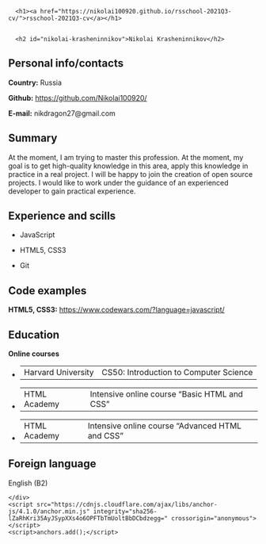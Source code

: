 <!DOCTYPE html>
<html lang="en-US">
  <head>
    <meta charset="UTF-8">
    <meta http-equiv="X-UA-Compatible" content="IE=edge">
    <meta name="viewport" content="width=device-width, initial-scale=1">
    
<meta name="generator" content="Jekyll v3.9.0" />
<meta property="og:title" content="Nikolai Krasheninnikov" />
<meta property="og:locale" content="en_US" />
<link rel="canonical" href="https://nikolai100920.github.io/rsschool-2021Q3-cv/cv.html" />
<meta property="og:url" content="https://nikolai100920.github.io/rsschool-2021Q3-cv/cv.html" />
<meta property="og:site_name" content="rsschool-2021Q3-cv" />
  </head>
  <body>
    <div class="container-lg px-3 my-5 markdown-body">
      
      <h1><a href="https://nikolai100920.github.io/rsschool-2021Q3-cv/">rsschool-2021Q3-cv</a></h1>
      

      <h2 id="nikolai-krasheninnikov">Nikolai Krasheninnikov</h2>

<h2 id="personal-infocontacts">Personal info/contacts</h2>

<p><strong>Country:</strong> Russia</p>

<p><strong>Github:</strong> <a href="https://github.com/Nikolai100920/">https://github.com/Nikolai100920/</a></p>

<p><strong>E-mail:</strong> nikdragon27@gmail.com</p>

<h2 id="summary">Summary</h2>

<p>At the moment, I am trying to master this profession. At the moment, my goal is to get high-quality knowledge in this area, apply this knowledge in practice in a real project. I will be happy to join the creation of open source projects. I would like to work under the guidance of an experienced developer to gain practical experience.</p>

<h2 id="experience-and-scills">Experience and scills</h2>

<ul>
  <li>
    <p>JavaScript</p>
  </li>
  <li>
    <p>HTML5, CSS3</p>
  </li>
  <li>
    <p>Git</p>
  </li>
</ul>
<h2 id="code-examples">Code examples</h2>

<p><strong>HTML5, CSS3:</strong> <a href="https://www.codewars.com/?language=javascript/">https://www.codewars.com/?language=javascript/</a></p>
<h2 id="education">Education</h2>

<p><strong>Online courses</strong></p>

<ul>
  <li>
    <table>
      <tbody>
        <tr>
          <td>Harvard University</td>
          <td>CS50: Introduction to Computer Science</td>
        </tr>
      </tbody>
    </table>
  </li>
  <li>
    <table>
      <tbody>
        <tr>
          <td>HTML Academy</td>
          <td>Intensive online course “Basic HTML and CSS”</td>
        </tr>
      </tbody>
    </table>
  </li>
  <li>
    <table>
      <tbody>
        <tr>
          <td>HTML Academy</td>
          <td>Intensive online course “Advanced HTML and CSS”</td>
        </tr>
      </tbody>
    </table>
  </li>
  </li>
</ul>

<h2 id="foreign-language">Foreign language</h2>

<p>English (B2)</p>


      
    </div>
    <script src="https://cdnjs.cloudflare.com/ajax/libs/anchor-js/4.1.0/anchor.min.js" integrity="sha256-lZaRhKri35AyJSypXXs4o6OPFTbTmUoltBbDCbdzegg=" crossorigin="anonymous"></script>
    <script>anchors.add();</script>
    
  </body>
</html>
